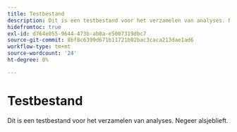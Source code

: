 ```yaml
---
title: Testbestand
description: Dit is een testbestand voor het verzamelen van analyses. Negeer alsjeblieft.
hidefromtoc: true
exl-id: d764e055-9644-473b-ab0a-e5007319dbc7
source-git-commit: 8bf8c6399d671b11721b02bac3caca213dae1ad6
workflow-type: tm+mt
source-wordcount: '24'
ht-degree: 0%

---
```


# Testbestand

Dit is een testbestand voor het verzamelen van analyses. Negeer alsjeblieft.
